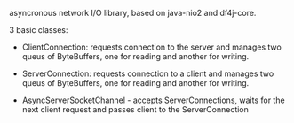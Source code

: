 asyncronous network I/O library, based on java-nio2 and df4j-core.

3 basic classes:

- ClientConnection: requests connection to the server and manages two queus of ByteBuffers, 
one for reading and another for writing. 

- ServerConnection: requests connection to a client and manages two queus of ByteBuffers, 
one for reading and another for writing. 

- AsyncServerSocketChannel - accepts ServerConnections, waits for the next client request
 and passes client to the ServerConnection